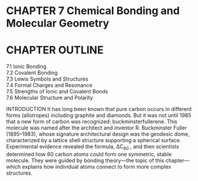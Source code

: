 # CHAPTER 7 Chemical Bonding and Molecular Geometry

# CHAPTER OUTLINE

7.1 Ionic Bonding   
7.2 Covalent Bonding   
7.3 Lewis Symbols and Structures   
7.4 Formal Charges and Resonance   
7.5 Strengths of Ionic and Covalent Bonds   
7.6 Molecular Structure and Polarity

INTRODUCTION It has long been known that pure carbon occurs in different forms (allotropes) including graphite and diamonds. But it was not until 1985 that a new form of carbon was recognized: buckminsterfullerene. This molecule was named after the architect and inventor R. Buckminster Fuller (1895–1983), whose signature architectural design was the geodesic dome, characterized by a lattice shell structure supporting a spherical surface. Experimental evidence revealed the formula, $\mathrm { \Delta C _ { 6 0 } }$ , and then scientists determined how 60 carbon atoms could form one symmetric, stable molecule. They were guided by bonding theory—the topic of this chapter—which explains how individual atoms connect to form more complex structures.